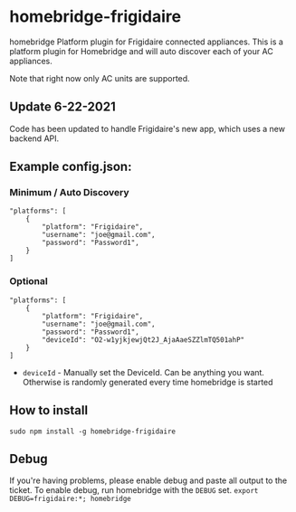 # homebridge-frigidaire
homebridge Platform plugin for Frigidaire connected appliances.  This is a platform plugin for Homebridge and will auto discover each of your AC appliances.

Note that right now only AC units are supported.

## Update 6-22-2021
Code has been updated to handle Frigidaire's new app, which uses a new backend API.

## Example config.json:
### Minimum / Auto Discovery
	"platforms": [
		{
			"platform": "Frigidaire",
			"username": "joe@gmail.com",
			"password": "Password1",
		}
	]

### Optional
	"platforms": [
		{
			"platform": "Frigidaire",
			"username": "joe@gmail.com",
			"password": "Password1",
			"deviceId": "O2-w1yjkjewjQt2J_AjaAaeSZZlmTQ501ahP" 
		}
	]

* ```deviceId``` - Manually set the DeviceId. Can be anything you want. Otherwise is randomly generated every time homebridge is started


## How to install

 ```sudo npm install -g homebridge-frigidaire```

## Debug
If you're having problems, please enable debug and paste all output to the ticket.  To enable debug, run homebridge with the ```DEBUG``` set.
```export DEBUG=frigidaire:*; homebridge```
